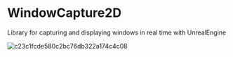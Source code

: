 # WindowCapture2D
Library for capturing and displaying windows in real time with UnrealEngine

![c23c1fcde580c2bc76db322a174c4c08](https://user-images.githubusercontent.com/8191970/59691589-33f6d780-921e-11e9-8f19-e61b6bc81d52.gif)

